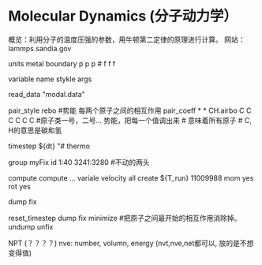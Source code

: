 # Molecular Dynamics (分子动力学）

概览：利用分子的温度压强的参数，用牛顿第二定律的原理进行计算。
网站：
lammps.sandia.gov

units metal
boundary p p p # f f f

variable name stykle args

read_data "modal.data"

pair_style rebo #势能 每两个原子之间的相互作用
pair_coeff * * CH.airbo C C C C C C    #原子类一号，二号... 势能，把每一个值调出来   # 意味着所有原子 # C, H的意思是碳和氢

timestep ${dt}
 "# thermo

group myFix id 1:40 3241:3280 #不动的两头

compute
compute
...
variale
velocity   all create ${T_run} 11009988 mom yes rot yes

dump
fix

reset_timestep
dump
fix
minimize #把原子之间最开始的相互作用消除掉。
undump
unfix

NPT (？？？？)
nve: number, volumn, energy (nvt,nve,net都可以, 放的是不想变得值)